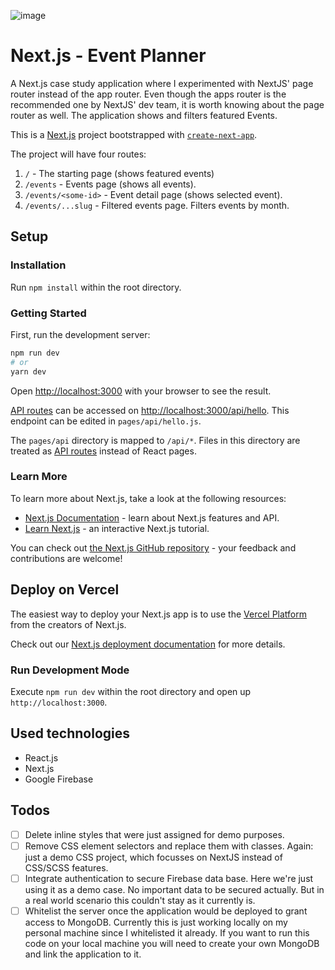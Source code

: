 ![image](https://github.com/KayDrechsler/nextjs-event-planner/assets/4559673/aefc3f6c-f7eb-4dd9-b1cb-003393449d82)


# Next.js - Event Planner
A Next.js case study application where I experimented with NextJS' page router instead of the app router. Even though the apps router is the recommended one by NextJS' dev team, it is worth knowing about the page router as well. The application shows and filters featured Events.

This is a [Next.js](https://nextjs.org/) project bootstrapped with [`create-next-app`](https://github.com/vercel/next.js/tree/canary/packages/create-next-app).

The project will have four routes:
1. `/` - The starting page (shows featured events)
2. `/events` - Events page (shows all events).
3. `/events/<some-id>` - Event detail page (shows selected event).
4. `/events/...slug` - Filtered events page. Filters events by month.

## Setup
### Installation
Run `npm install` within the root directory.

### Getting Started

First, run the development server:

```bash
npm run dev
# or
yarn dev
```

Open [http://localhost:3000](http://localhost:3000) with your browser to see the result.

[API routes](https://nextjs.org/docs/api-routes/introduction) can be accessed on [http://localhost:3000/api/hello](http://localhost:3000/api/hello). This endpoint can be edited in `pages/api/hello.js`.

The `pages/api` directory is mapped to `/api/*`. Files in this directory are treated as [API routes](https://nextjs.org/docs/api-routes/introduction) instead of React pages.

### Learn More

To learn more about Next.js, take a look at the following resources:

- [Next.js Documentation](https://nextjs.org/docs) - learn about Next.js features and API.
- [Learn Next.js](https://nextjs.org/learn) - an interactive Next.js tutorial.

You can check out [the Next.js GitHub repository](https://github.com/vercel/next.js/) - your feedback and contributions are welcome!

## Deploy on Vercel

The easiest way to deploy your Next.js app is to use the [Vercel Platform](https://vercel.com/new?utm_medium=default-template&filter=next.js&utm_source=create-next-app&utm_campaign=create-next-app-readme) from the creators of Next.js.

Check out our [Next.js deployment documentation](https://nextjs.org/docs/deployment) for more details.

### Run Development Mode
Execute `npm run dev` within the root directory and open up `http://localhost:3000`.

## Used technologies
- React.js
- Next.js
- Google Firebase

## Todos
- [ ] Delete inline styles that were just assigned for demo purposes.
- [ ] Remove CSS element selectors and replace them with classes. Again: just a demo CSS project, which focusses on NextJS instead of CSS/SCSS features.
- [ ] Integrate authentication to secure Firebase data base. Here we're just using it as a demo case. No important data to be secured actually. But in a real world scenario this couldn't stay as it currently is.
- [ ] Whitelist the server once the application would be deployed to grant access to MongoDB. Currently this is just working locally on my personal machine since I whitelisted it already. If you want to run this code on your local machine you will need to create your own MongoDB and link the application to it.
